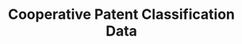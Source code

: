 ---
layout: default
bigquery: https://console.cloud.google.com/bigquery?p=patents-public-data&d=cpc&page=dataset
citation: '“Cooperative Patent Classification” by the EPO and USPTO, for public use. '
contributors: EPO, USPTO
cost: None
description: Cooperative Patent Classification Data contains the scheme and definitions
  of the Cooperative Patent Classification system for classifying patent documents.
  The CPC is the result of a partnership between the EPO and the USPTO in their joint
  effort to develop a common, internationally compatible classification system for
  technical documents, in particular patent publications, which will be used by both
  offices in the patent granting process
documentation: https://www.cooperativepatentclassification.org/cpcSchemeAndDefinitions
last_edit: 04/09/2022, 15:24:50
location: https://www.cooperativepatentclassification.org/index
maintained_by: USPTO, EPO
schema_fields:
- children
- titlePart
- title_full
- breakdown_code
- child_groups
- sizeCache
- parents
- synonyms
- notAllocatable
- application_references
- residual_references
- additional_only
- status
- ipc_concordant
- glossary
- limiting_references
- symbol
- residualReferences
- dateRevised
- informative_references
- applicationReferences
- childGroups
- title_part
- ipcConcordant
- limitingReferences
- titleFull
- level
- not_allocatable
- definition
- date_revised
- breakdownCode
- informativeReferences
shortname: cooperative_patent_classification
tags:
- patents
- science
title: Cooperative Patent Classification Data
uuid: 984374a7-16e9-4b35-9445-458daceb01bf
---